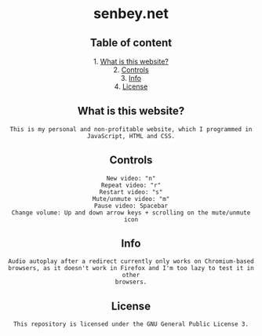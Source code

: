 <div align="center">
  <h1>senbey.net</h1>

  <h2>Table of content</h2>

  <div>
    1. <a href="#what-is-this-website">What is this website?</a>
    <br />
    2. <a href="#controls">Controls</a>
    <br />
    3. <a href="#info">Info</a>
    <br />
    4. <a href="#license">License</a>
  </div>

  <div id="what-is-this-website">
    <h2>What is this website?</h2>

    This is my personal and non-profitable website, which I programmed in
    JavaScript, HTML and CSS.
  </div>

  <div id="controls">
    <h2>Controls</h2>

    New video: "n"
    Repeat video: "r"
    Restart video: "s"
    Mute/unmute video: "m"
    Pause video: Spacebar
    Change volume: Up and down arrow keys + scrolling on the mute/unmute icon
  </div>

  <div id="info">
    <h2>Info</h2>

    Audio autoplay after a redirect currently only works on Chromium-based
    browsers, as it doesn't work in Firefox and I'm too lazy to test it in other
    browsers.
  </div>

  <div id="license">
    <h2>License</h2>

    This repository is licensed under the GNU General Public License 3.
  </div>
</div>
